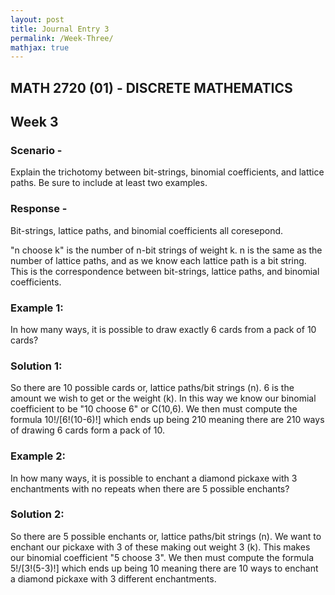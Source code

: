 ```yaml
---
layout: post
title: Journal Entry 3
permalink: /Week-Three/
mathjax: true
---
```


## MATH 2720 (01) - DISCRETE MATHEMATICS

## Week 3

### Scenario -

Explain the trichotomy between bit-strings, binomial coefficients, and lattice paths. Be sure to include at least two examples.

### Response -

Bit-strings, lattice paths, and binomial coefficients all coresepond.

"n choose k" is the number of n-bit strings of weight k. n is the same as the number of lattice paths, and as we know each lattice path is a bit string. This is the correspondence between bit-strings, lattice paths, and binomial coefficients.

### Example 1:

In how many ways, it is possible to draw exactly 6 cards from a pack of 10 cards?

### Solution 1:

So there are 10 possible cards or, lattice paths/bit strings (n). 6 is the amount we wish to get or the weight (k). In this way we know our binomial coefficient to be "10 choose 6" or C(10,6). We then must compute the formula 10!/[6!(10-6)!] which ends up being 210 meaning there are 210 ways of drawing 6 cards form a pack of 10.

### Example 2:

In how many ways, it is possible to enchant a diamond pickaxe with 3 enchantments with no repeats when there are 5 possible enchants?

### Solution 2:

So there are 5 possible enchants or, lattice paths/bit strings (n). We want to enchant our pickaxe with 3 of these making out weight 3 (k). This makes our binomial coefficient "5 choose 3". We then must compute the formula 5!/[3!(5-3)!] which ends up being 10 meaning there are 10 ways to enchant a diamond pickaxe with 3 different enchantments.

